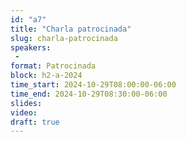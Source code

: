 ```yaml
---
id: "a7"
title: "Charla patrocinada"
slug: charla-patrocinada
speakers:
 - 
format: Patrocinada
block: h2-a-2024
time_start: 2024-10-29T08:00:00-06:00
time_end: 2024-10-29T08:30:00-06:00
slides: 
video: 
draft: true
---
```



